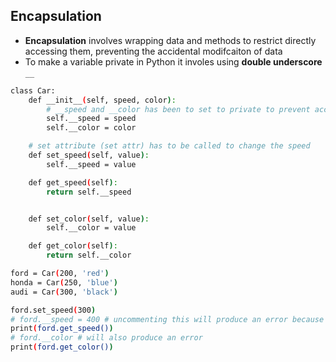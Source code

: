 ## Encapsulation 
* **Encapsulation** involves wrapping data and methods to restrict directly accessing them, preventing the accidental modifcaiton of data
* To make a variable private in Python it involes using **double underscore** ```__``` 

```bash 
class Car:
    def __init__(self, speed, color):
        # __speed and __color has been to set to private to prevent accidentally changing the variable 
        self.__speed = speed
        self.__color = color

    # set attribute (set attr) has to be called to change the speed
    def set_speed(self, value):
        self.__speed = value

    def get_speed(self):
        return self.__speed


    def set_color(self, value):
        self.__color = value

    def get_color(self):
        return self.__color

ford = Car(200, 'red')
honda = Car(250, 'blue')
audi = Car(300, 'black')

ford.set_speed(300)
# ford.__speed = 400 # uncommenting this will produce an error because speed has been set to a private variable
print(ford.get_speed())
# ford.__color # will also produce an error 
print(ford.get_color())
```